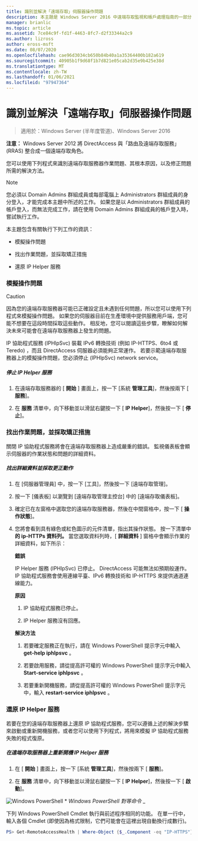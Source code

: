 ```yaml
---
title: 識別並解決「遠端存取」伺服器操作問題
description: 本主題是 Windows Server 2016 中遠端存取監視和帳戶處理指南的一部分。
manager: brianlic
ms.topic: article
ms.assetid: 7ce84c9f-fd1f-4463-8fc7-d2f33344a2c9
ms.author: lizross
author: eross-msft
ms.date: 08/07/2020
ms.openlocfilehash: cae96d3034cb650b84b40a1a35364400b182a619
ms.sourcegitcommit: 40905b1f9d68f1b7d821e05cab2d35e9b425e38d
ms.translationtype: MT
ms.contentlocale: zh-TW
ms.lasthandoff: 01/06/2021
ms.locfileid: "97947364"
---
```

# <a name="identify-and-resolve-remote-access-server-operations-problems"></a>識別並解決「遠端存取」伺服器操作問題

>適用於：Windows Server (半年度管道)、Windows Server 2016

**注意：** Windows Server 2012 將 DirectAccess 與「路由及遠端存取服務」(RRAS) 整合成一個遠端存取角色。

您可以使用下列程式來識別遠端存取服務器作業問題、其根本原因，以及修正問題所需的解決方法。

> [!NOTE]
> 您必須以 Domain Admins 群組成員或每部電腦上 Administrators 群組成員的身分登入，才能完成本主題中所述的工作。 如果您是以 Administrators 群組成員的帳戶登入，而無法完成工作，請在使用 Domain Admins 群組成員的帳戶登入時，嘗試執行工作。

本主題包含有關執行下列工作的資訊：

- 模擬操作問題

- 找出作業問題，並採取矯正措施

- 還原 IP Helper 服務

### <a name="simulate-an-operations-issue"></a><a name="BKMK_Simulate"></a>模擬操作問題

> [!CAUTION]
> 因為您的遠端存取服務器可能已正確設定且未遇到任何問題，所以您可以使用下列程式來模擬操作問題。 如果您的伺服器目前在生產環境中提供服務用戶端，您可能不想要在這段時間採取這些動作。 相反地，您可以閱讀這些步驟，瞭解如何解決未來可能會在遠端存取服務器上發生的問題。

IP 協助程式服務 (IPHlpSvc) 裝載 IPv6 轉換技術 (例如 IP-HTTPS、6to4 或 Teredo) ，而且 DirectAccess 伺服器必須能夠正常運作。 若要示範遠端存取服務器上的模擬操作問題，您必須停止 (IPHlpSvc) network service。

##### <a name="to-stop-the-ip-helper-service"></a>停止 IP Helper 服務

1.  在遠端存取服務器的 [ **開始** ] 畫面上，按一下 [系統 **管理工具**]，然後按兩下 [ **服務**]。

2.  在 **服務** 清單中，向下移動並以滑鼠右鍵按一下 [ **IP Helper**]，然後按一下 [ **停止**]。

### <a name="identify-the-operations-issue-and-take-corrective-action"></a><a name="BKMK_Identify"></a>找出作業問題，並採取矯正措施
關閉 IP 協助程式服務將會在遠端存取服務器上造成嚴重的錯誤。 監視儀表板會顯示伺服器的作業狀態和問題的詳細資料。

##### <a name="to-identify-the-details-and-take-corrective-action"></a>找出詳細資料並採取更正動作

1.  在 [伺服器管理員] 中，按一下 [工具]，然後按一下 [遠端存取管理]。

2.  按一下 [儀表板] 以瀏覽到 [遠端存取管理主控台] 中的 [遠端存取儀表板]。

3.  確定已在左窗格中選取您的遠端存取服務器，然後在中間窗格中，按一下 [ **操作狀態**]。

4.  您將會看到具有綠色或紅色圖示的元件清單，指出其操作狀態。 按一下清單中 **的 ip-HTTPs 資料列。** 當您選取資料列時，[ **詳細資料** ] 窗格中會顯示作業的詳細資料，如下所示：

    **錯誤**

    IP Helper 服務 (IPHlpSvc) 已停止。 DirectAccess 可能無法如預期般運作。 IP 協助程式服務會使用連線平臺、IPv6 轉換技術和 IP-HTTPS 來提供通道連線能力。

    **原因**

    1.  IP 協助程式服務已停止。

    2.  IP Helper 服務沒有回應。

    **解決方法**

    1.  若要確定服務正在執行，請在 Windows PowerShell 提示字元中輸入 **get-help iphlpsvc** 。

    2.  若要啟用服務，請從提高許可權的 Windows PowerShell 提示字元中輸入 **Start-service iphlpsvc** 。

    3.  若要重新開機服務，請從提高許可權的 Windows PowerShell 提示字元中，輸入 **restart-service iphlpsvc** 。

### <a name="restore-the-ip-helper-service"></a><a name="BKMK_Restart"></a>還原 IP Helper 服務
若要在您的遠端存取服務器上還原 IP 協助程式服務，您可以遵循上述的解決步驟來啟動或重新開機服務，或者您可以使用下列程式，將用來模擬 IP 協助程式服務失敗的程式復原。

##### <a name="to-restart-the-ip-helper-service-on-the-remote-access-server"></a>在遠端存取服務器上重新開機 IP Helper 服務

1.  在 [ **開始** ] 畫面上，按一下 [系統 **管理工具**]，然後按兩下 [ **服務**]。

2.  在 **服務** 清單中，向下移動並以滑鼠右鍵按一下 [ **IP Helper**]，然後按一下 [ **啟動**]。

![Windows PowerShell ](../../../media/Identify-and-resolve-Remote-Access-server-operations-problems/PowerShellLogoSmall.gif) * *_<em>Windows PowerShell 對等命令</em>_* _

下列 Windows PowerShell Cmdlet 執行與前述程序相同的功能。 在單一行中，輸入各個 Cmdlet (即使因為格式限制，它們可能會在這裡出現自動換行成數行)。

```PowerShell
PS> Get-RemoteAccessHealth | Where-Object {$_.Component -eq "IP-HTTPS"} | Format-List -Property _
```
